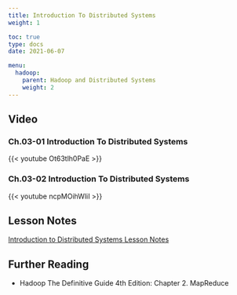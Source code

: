 ```yaml
---
title: Introduction To Distributed Systems
weight: 1

toc: true
type: docs
date: 2021-06-07

menu:
  hadoop:
    parent: Hadoop and Distributed Systems
    weight: 2
---
```


## Video

### Ch.03-01 Introduction To Distributed Systems

{{< youtube Ot63tlh0PaE >}}

### Ch.03-02 Introduction To Distributed Systems

{{< youtube ncpMOihWliI >}}

## Lesson Notes

[Introduction to Distributed Systems Lesson Notes](../01-introduction-ds.pdf)

## Further Reading

- Hadoop The Definitive Guide 4th Edition: Chapter 2. MapReduce
